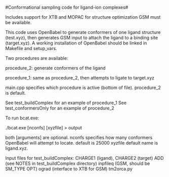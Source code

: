 #Conformational sampling code for ligand-ion complexes#

Includes support for XTB and MOPAC for structure optimization
GSM must be available.


This code uses OpenBabel to generate conformers of one ligand structure (test.xyz), 
then generates GSM input to attach the ligand to a binding site (target.xyz).
A working installation of OpenBabel should be linked in Makefile and setup_vars.


Two procedures are available:

  procedure_2: generate conformers of the ligand

  procedure_1: same as procedure_2, then attempts to ligate to target.xyz

main.cpp specifies which procedure is active (bottom of file). procedure_2 is default.

See test_buildComplex for an example of procedure_1
See test_conformersOnly for an example of procedure_2


To run bcat.exe:

./bcat.exe [nconfs] [xyzfile] > output

both [arguments] are optional. 
nconfs specifies how many conformers OpenBabel will attempt to locate. default is 25000
xyzfile default name is ligand.xyz.


Input files for test_buildComplex:
CHARGE1 (ligand), CHARGE2 (target)
ADD (see NOTES in test_buildComplex directory)
inpfileq (GSM, should be SM_TYPE OPT)
ograd (interface to XTB for GSM)
tm2orca.py 

